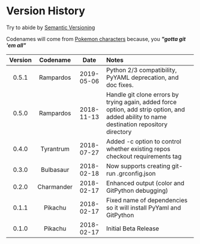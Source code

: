 # Version History

Try to abide by [Semantic Versioning](http://semver.org/spec/v2.0.0.html)

Codenames will come from [Pokemon characters](https://en.wikipedia.org/wiki/List_of_Pok%C3%A9mon) because, you **_"gotta git 'em all"_**

|Version|Codename  |Date      |Notes|
|:-----:|:--------:|:--------:|:----|
|0.5.1  |Rampardos |2019-05-06|Python 2/3 compatibility, PyYAML deprecation, and doc fixes.|
|0.5.0  |Rampardos |2018-11-13|Handle git clone errors by trying again, added force option, add strip option, and added ability to name destination repository directory|
|0.4.0  |Tyrantrum |2018-07-27|Added -c option to control whether existing repos checkout requirements tag|
|0.3.0  |Bulbasaur |2018-02-18|Now supports creating git-run .grconfig.json|
|0.2.0  |Charmander|2018-02-17|Enhanced output (color and GitPython debugging)|
|0.1.1  |Pikachu   |2018-02-17|Fixed name of dependencies so it will install PyYaml and GitPython|
|0.1.0  |Pikachu   |2018-02-17|Initial Beta Release|
